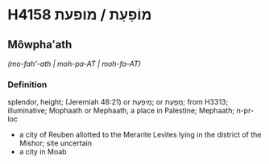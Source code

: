 # H4158 מוֹפַעַת / מופעת

## Môwphaʻath

_(mo-fah'-ath | moh-pa-AT | moh-fa-AT)_

### Definition

splendor, height; (Jeremiah 48:21) or מֵיפַעַת; or מֵפַעַת; from H3313; illuminative; Mophaath or Mephaath, a place in Palestine; Mephaath; n-pr-loc

- a city of Reuben allotted to the Merarite Levites lying in the district of the Mishor; site uncertain
- a city in Moab
